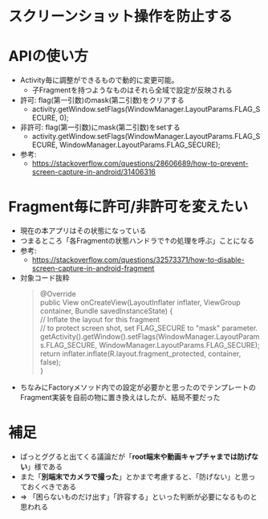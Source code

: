 # スクリーンショット操作を防止する

# APIの使い方

* Activity毎に調整ができるもので動的に変更可能。
   * 子Fragmentを持つようなものはそれら全域で設定が反映される
* 許可: flag(第一引数)のmask(第二引数)をクリアする
   * activity.getWindow.setFlags(WindowManager.LayoutParams.FLAG_SECURE, 0);
* 非許可: flag(第一引数)にmask(第二引数)をsetする
   * activity.getWindow.setFlags(WindowManager.LayoutParams.FLAG_SECURE, WindowManager.LayoutParams.FLAG_SECURE);
* 参考:
   * https://stackoverflow.com/questions/28606689/how-to-prevent-screen-capture-in-android/31406316

# Fragment毎に許可/非許可を変えたい

* 現在の本アプリはその状態になっている
* つまるところ「各Fragmentの状態ハンドラで↑の処理を呼ぶ」ことになる
* 参考:
   * https://stackoverflow.com/questions/32573371/how-to-disable-screen-capture-in-android-fragment
* 対象コード抜粋
   > @Override <br>
   > public View onCreateView(LayoutInflater inflater, ViewGroup container, Bundle savedInstanceState) { <br>
   >     // Inflate the layout for this fragment <br>
   >     // to protect screen shot, set FLAG_SECURE to "mask" parameter. <br>
   >     getActivity().getWindow().setFlags(WindowManager.LayoutParams.FLAG_SECURE, WindowManager.LayoutParams.FLAG_SECURE); <br>
   >     return inflater.inflate(R.layout.fragment_protected, container, false); <br>
   > } <br>
* ちなみにFactoryメソッド内での設定が必要かと思ったのでテンプレートのFragment実装を自前の物に置き換えはしたが、結局不要だった

# 補足

* ぱっとググると出てくる議論だが「**root端末や動画キャプチャまでは防げない**」様である
* また「**別端末でカメラで撮った**」とかまで考慮すると、「防げない」と思っておくべきである
* ⇒ 「困らないものだけ出す」「許容する」といった判断が必要になるものと思われる
